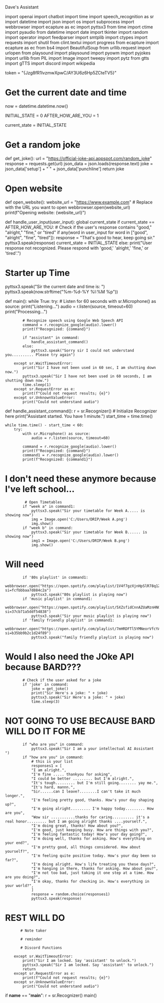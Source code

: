 Dave's Assistant

import openai
import chatbot
import time
import speech_recognition as sr
import datetime
import json
import os
import subprocess
import webbrowser
import ecapture as ec
import pyttsx3
from time import ctime
import pyaudio
from datetime import date
import tkinter
import random
import operator
import feedparser
import smtplib
import ctypes
import requests
import shutil
from clint.textui import progress
from ecapture import ecapture as ec
from bs4 import BeautifulSoup
from urllib.request import urlopen
from playsound import playsound
import pyowm
import pyjokes
import urllib
from PIL import Image
import tweepy
import pytz
from gtts import gTTS
import discord
import wikipedia

token = "{Jzg8fR1lvzmwXpwC/AY3U6z6Hp5ZCteTV5}"

# Get the current date and time
now = datetime.datetime.now()

INITIAL_STATE = 0
AFTER_HOW_ARE_YOU = 1

current_state = INITIAL_STATE

# Get a random joke
def get_joke():
    url = "https://official-joke-api.appspot.com/random_joke"
    response = requests.get(url)
    json_data = json.loads(response.text)
    joke = json_data['setup'] + " " + json_data['punchline']
    return joke
# Open website
def open_website():
    website_url = "https://www.example.com"  # Replace with the URL you want to open
    webbrowser.open(website_url)
    print(f"Opening website: {website_url}")

def handle_user_input(user_input):
    global current_state
    if current_state == AFTER_HOW_ARE_YOU:
        # Check if the user's response contains "good," "alright," "fine," or "tired"
        if any(word in user_input for word in ["good", "alright", "fine", "tired"]):
            response = "That's good to hear, keep going sir."
            pyttsx3.speak(response)
            current_state = INITIAL_STATE
        else:
            print("User response not recognized. Please respond with 'good,' 'alright,' 'fine,' or 'tired'.")

# Starter up Time
pyttsx3.speak("Sir the current date and time is: ")
pyttsx3.speak(now.strftime("%m-%d-%Y %I:%M %p"))

def main():
    while True:
        try:
            # Listen for 60 seconds
            with sr.Microphone() as source:
                print("Listening...")
                audio = r.listen(source, timeout=60)  
                print("Processing...")
                
            # Recognize speech using Google Web Speech API
            command = r.recognize_google(audio).lower()
            print(f"Recognized: {command}")

            if "assistant" in command:
                handle_assistant_command()
            else:
                pyttsx3.speak("Sorry sir I could not understand you.......... Please try again")
            
        except sr.WaitTimeoutError:
            print("Sir I have not been used in 60 sec, I am shutting down now.")
            pyttsx3.speak("Sir I have not been used in 60 seconds, I am shutting down now.")
            time.sleep(1)
        except sr.RequestError as e:
            print(f"Could not request results; {e}")
        except sr.UnknownValueError:
            print("Could not understand audio")

def handle_assistant_command():
    r = sr.Recognizer()  # Initialize Recognizer here
    print("Assistant started. You have 1 minute.")
    start_time = time.time()

    while time.time() - start_time < 60:
        try:
            with sr.Microphone() as source:
                audio = r.listen(source, timeout=60)
                
            command = r.recognize_google(audio).lower()
            print(f"Recognized: {command}")
            command1 = r.recognize_google(audio).lower()
            print(f"Recognized: {command1}")
# I don't need these anymore because I've left school... 
             # Open Timetables
            if "week a" in command1:
                pyttsx3.speak("Sir your timetable for Week A..... is showing now")
                img = Image.open('C:/Users/DRIP/Week A.png')
                img.show()                                
            if "week b" in command:
                pyttsx3.speak("Sir your timetable for Week B...... is showing now")
                img1 = Image.open('C:/Users/DRIP/Week B.png')
                img.show()
# Will need
            if '80s playlist' in command1:
                webbrowser.open("https://open.spotify.com/playlist/1V4f7gzXjnHpSlR78q1Zpb?si=fcfbbbaa7d884c2a")
                pyttsx3.speak("80s playlist is playing now")
            if 'music playlist' in command1:
                webbrowser.open("https://open.spotify.com/playlist/5XZsfidCnnAZUaMznHN0Al?si=37cb71a5ddf54838")
                pyttsx3.speak("Sir your music playlist is playing now")
            if 'family friendly playlist' in command1:
                webbrowser.open("https://open.spotify.com/playlist/7mHRDFTl5YMNeorVfcYA1u?si=b35bb9b2c1d24f89")
                pyttsx3.speak("family friendly playlist is playing now")

# Would I also need the JOke API because BARD???
            # Check if the user asked for a joke
            if 'joke' in command:
                joke = get_joke()
                print("Sir Here's a joke: " + joke)                                
                pyttsx3.speak("Sir Here's a joke: " + joke)
                time.sleep(3)      

# NOT GOING TO USE BECAUSE BARD WILL DO IT FOR ME

            if "who are you" in command:
                pyttsx3.speak("Sir I am a your intellectual AI Assistant ")    
            if "how are you" in command:
                # this is your list
                responses1 = [
                "I am alright.",
                "I'm fine ..... thankyou for asking",
                "I could be better ......... but I'm alright.",
                "It's tough......... but I'm still going........ yay me.",
                "It's hard, mannn.",
                "Sir......can I leave?........I can't take it much longer.",
                "I'm feeling pretty good, thanks. How's your day shaping up?",
                "I'm going alright......... I'm happy today......... How are you",
                "Wow sir ...........thanks for caring.......... it's a real honor......... but I am going alright thanks ....yourself.",
                "I'm doing great, thanks! How about you?",
                "I'm good, just keeping busy. How are things with you?",
                "I'm feeling fantastic today! How's your day going?",
                "I'm doing well, thanks for asking. How's everything on your end?",
                "I'm pretty good, all things considered. How about yourself?",
                "I'm feeling quite positive today. How's your day been so far?",
                "I'm doing alright. How's life treating you these days?",
                "I'm hanging in there, thanks for asking. How about you?",
                "I'm not too bad, just taking it one step at a time. How are you doing?",
                "I'm okay, thanks for checking in. How's everything in your world?",
                ]     
                response = random.choice(responses1)
                pyttsx3.speak(response)
# REST WILL DO
           # Note taker

           # reminder

           # Discord Functions

        except sr.WaitTimeoutError:
            print("Sir I am locked. Say 'assistant' to unlock.")
            pyttsx3.speak("Sir I am locked. Say 'assistant' to unlock.")
            return
        except sr.RequestError as e:
            print(f"Could not request results; {e}")
        except sr.UnknownValueError:
            print("Could not understand audio")

if __name__ == "__main__":
    r = sr.Recognizer() 
    main()
